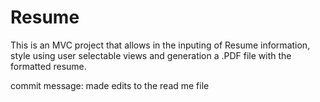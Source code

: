 # Resume
This is an MVC project that allows in the inputing of Resume information, style using user selectable views and generation a .PDF file with the formatted resume.

commit message: made edits to the read me file 
